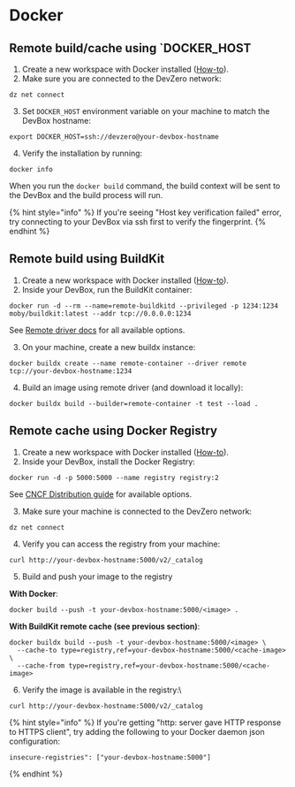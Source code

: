 # Docker

## Remote build/cache using `DOCKER_HOST

1. Create a new workspace with Docker installed ([How-to](../../references/starter-templates/build-tools/docker.md)).
2. Make sure you are connected to the DevZero network:

```
dz net connect
```

3. Set `DOCKER_HOST` environment variable on your machine to match the DevBox hostname:

```
export DOCKER_HOST=ssh://devzero@your-devbox-hostname
```

4. Verify the installation by running:

```
docker info
```

When you run the `docker build` command, the build context will be sent to the DevBox and the build process will run.

{% hint style="info" %}
If you're seeing "Host key verification failed" error, try connecting to your DevBox via ssh first to verify the fingerprint.
{% endhint %}

## Remote build using BuildKit

1. Create a new workspace with Docker installed ([How-to](../../references/starter-templates/build-tools/docker.md)).
2. Inside your DevBox, run the BuildKit container:

```
docker run -d --rm --name=remote-buildkitd --privileged -p 1234:1234 moby/buildkit:latest --addr tcp://0.0.0.0:1234
```

See [Remote driver docs](https://docs.docker.com/build/drivers/remote/) for all available options.

3. On your machine, create a new buildx instance:

```
docker buildx create --name remote-container --driver remote tcp://your-devbox-hostname:1234
```

4. Build an image using remote driver (and download it locally):

```
docker buildx build --builder=remote-container -t test --load .
```

## Remote cache using Docker Registry

1. Create a new workspace with Docker installed ([How-to](../../references/starter-templates/build-tools/docker.md)).
2. Inside your DevBox, install the Docker Registry:

```
docker run -d -p 5000:5000 --name registry registry:2
```

See [CNCF Distribution guide](https://distribution.github.io/distribution/) for available options.

3. Make sure your machine is connected to the DevZero network:

```
dz net connect
```

4. Verify you can access the registry from your machine:

```
curl http://your-devbox-hostname:5000/v2/_catalog
```

5. Build and push your image to the registry

**With Docker**:

```
docker build --push -t your-devbox-hostname:5000/<image> .
```

**With BuildKit remote cache (see previous section)**:

```
docker buildx build --push -t your-devbox-hostname:5000/<image> \
  --cache-to type=registry,ref=your-devbox-hostname:5000/<cache-image> \
  --cache-from type=registry,ref=your-devbox-hostname:5000/<cache-image>
```

6. Verify the image is available in the registry:\

```
curl http://your-devbox-hostname:5000/v2/_catalog
```

{% hint style="info" %}
If you're getting "http: server gave HTTP response to HTTPS client", try adding the following to your Docker daemon json configuration:

```
insecure-registries": ["your-devbox-hostname:5000"]
```
{% endhint %}
